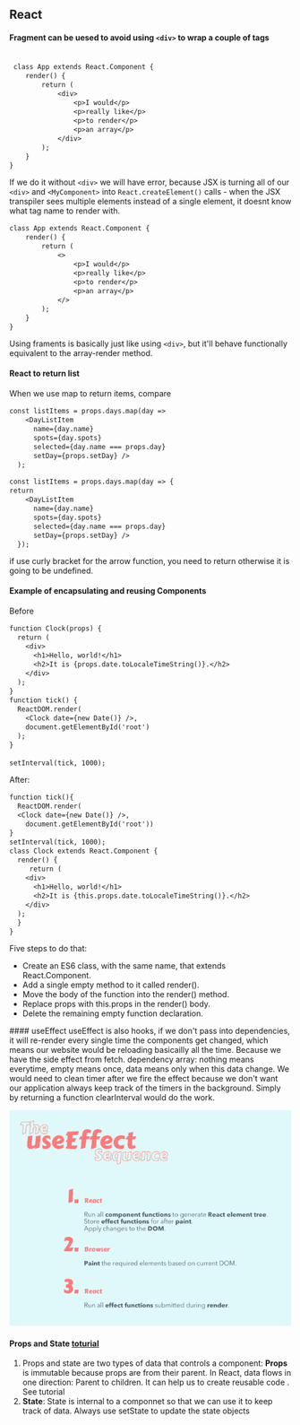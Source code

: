 ## React
#### Fragment can be uesed to avoid using `<div>` to wrap a couple of tags
```

 class App extends React.Component {
    render() {
        return (
            <div>
                <p>I would</p>
                <p>really like</p>
                <p>to render</p>
                <p>an array</p>
            </div>
        );
    }
}
```
If we do it without `<div>` we will have error, because JSX is turning all of our `<div>` and `<MyComponent>` into `React.createElement()` calls - when the JSX transpiler sees multiple elements instead of a single element, it doesnt know what tag name to render with.
<br>
```
class App extends React.Component {
    render() {
        return (
            <>
                <p>I would</p>
                <p>really like</p>
                <p>to render</p>
                <p>an array</p>
            </>
        );
    }
}
```
Using framents is basically just like using `<div>`, but it'll behave functionally equivalent to the array-render method.

#### React to return list
When we use map to return items, compare
```
const listItems = props.days.map(day => 
    <DayListItem
      name={day.name}
      spots={day.spots}
      selected={day.name === props.day}
      setDay={props.setDay} />
  );
```
```
const listItems = props.days.map(day => {
return
    <DayListItem
      name={day.name}
      spots={day.spots}
      selected={day.name === props.day}
      setDay={props.setDay} />
  });
```
if use curly bracket for the arrow function, you need to return otherwise it is going to be undefined.<br>

#### Example of encapsulating and reusing Components
Before
```
function Clock(props) {
  return (
    <div>
      <h1>Hello, world!</h1>
      <h2>It is {props.date.toLocaleTimeString()}.</h2>
    </div>
  );
}
function tick() {
  ReactDOM.render(
    <Clock date={new Date()} />,
    document.getElementById('root')
  );
}

setInterval(tick, 1000);
```
After:
```
function tick(){
  ReactDOM.render(
  <Clock date={new Date()} />,
    document.getElementById('root'))
}
setInterval(tick, 1000);
class Clock extends React.Component {
  render() {
     return (
    <div>
      <h1>Hello, world!</h1>
      <h2>It is {this.props.date.toLocaleTimeString()}.</h2>
    </div>
  );
  }
}
```
Five steps to do that:
<ul>
 <li>Create an ES6 class, with the same name, that extends React.Component. </li>

 <li>Add a single empty method to it called render().</li>

 <li>Move the body of the function into the render() method.</li>

 <li>Replace props with this.props in the render() body.</li>

 <li>Delete the remaining empty function declaration.</li>
</ul>
#### useEffect
useEffect is also hooks, if we don't pass into dependencies, it will re-render every single time the components get changed, which means our website would be reloading basicailly all the time. Because we have the side effect from fetch.
dependency array: nothing means everytime, empty means once, data means only when this data change.
We would need to clean timer after we fire the effect because we don't want our application always keep track of the timers in the background. Simply by returning a function clearInterval would do the work.

![effect functions sequence](https://github.com/carmenluo/lighthouse-web-notes/blob/master/W7/9eb2f427-ba3d-4cfa-8705-33e2568edad0.png)

#### Props and State [toturial](https://codeburst.io/props-and-state-in-react-native-explained-in-simple-english-8ea73b1d224e)
<ol>
 <li>Props and state are two types of data that controls a component: <b>Props</b> is immutable because props are from their parent. In React, data flows in one direction: Parent to children. It can help us to create reusable code . See tutorial</li>
 <li><b>State</b>: State is internal to a componnet so that we can use it to keep track of data. Always use setState to update the state objects</li>
</ol>
